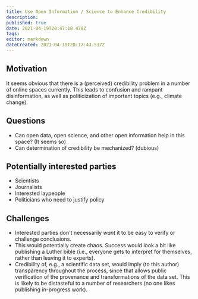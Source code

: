 ```yaml
---
title: Use Open Information / Science to Enhance Credibility
description: 
published: true
date: 2021-04-19T20:47:18.478Z
tags: 
editor: markdown
dateCreated: 2021-04-19T20:17:43.537Z
---
```


## Motivation

It seems obvious that there is a (perceived) credibility problem in a number of
online spaces currently.  This leads to confusion and rampant disinformation,
as well as politicization of important topics (e.g., climate change).

## Questions

- Can open data, open science, and other open information help in this space?
  (It seems so)
- Can determination of credibility be mechanized? (dubious)

## Potentially interested parties

- Scientists
- Journalists
- Interested laypeople
- Politicians who need to justify policy

## Challenges

- Interested parties don't necessarily _want_ it to be easy to verify or
  challenge conclusions.
- This would potentially create chaos.  Success would look a bit like
  publishing a Luther bible (i.e., everyone gets to interpret for themselves,
  rather than leaving it to experts).
- Credibility of, e.g., a scientific data set, would imply (to this author)
  transparency throughout the process, since that allows public verification of
  the provenance and transformations of the data set.  This is likely to be
  distasteful to a number of researchers (no one likes publishing in-progress
  work).

